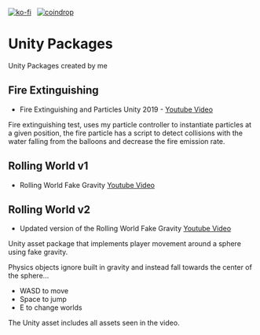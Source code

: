 [![ko-fi](https://ko-fi.com/img/githubbutton_sm.svg)](https://ko-fi.com/H2H1ZZY1Q)
&nbsp;
[![coindrop](https://pabanks.io/assets/coindrop-md.svg)](https://coindrop.to/auxcodes)
# Unity Packages
Unity Packages created by me

## Fire Extinguishing
- Fire Extinguishing and Particles Unity 2019 - [Youtube Video](https://www.youtube.com/watch?v=iNzYX3g5tl4)

Fire extinguishing test, uses my particle controller to instantiate particles at a given position, the fire particle has a script to detect collisions with the water falling from the balloons and decrease the fire emission rate.

## Rolling World v1
- Rolling World Fake Gravity [Youtube Video](https://www.youtube.com/watch?v=QvSC9kuK9J4&t=0s)

## Rolling World v2
- Updated version of the Rolling World Fake Gravity [Youtube Video](https://www.youtube.com/watch?v=khOLkjB4r7c)

Unity asset package that implements player movement around a sphere using fake gravity.

Physics objects ignore built in gravity and instead fall towards the center of the sphere...

- WASD to move
- Space to jump
- E to change worlds

The Unity asset includes all assets seen in the video.
